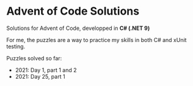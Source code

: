 ﻿# Advent of Code Solutions

Solutions for Advent of Code, developped in **C# (.NET 9)** 

For me, the puzzles are a way to practice my skills in both C# and xUnit testing.

Puzzles solved so far:
- 2021: Day 1, part 1 and 2
- 2021: Day 25, part 1

